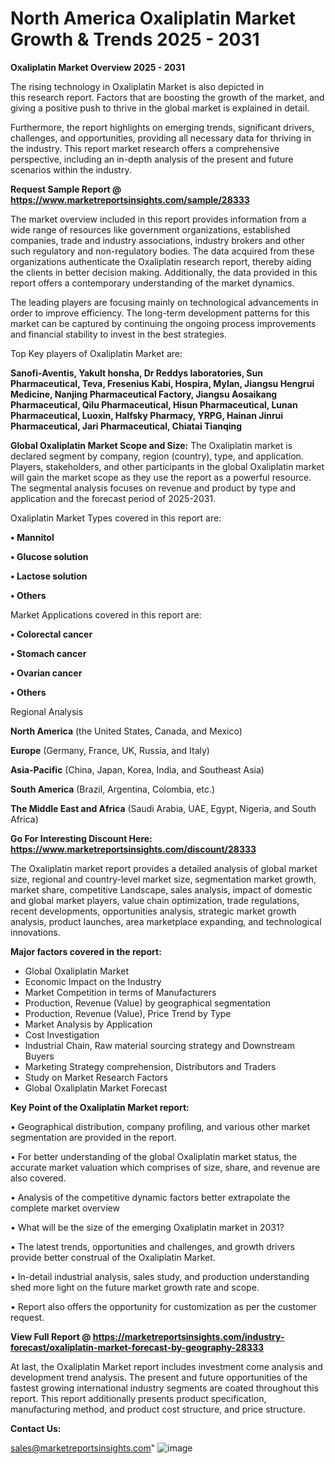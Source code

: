 # North America Oxaliplatin Market Growth & Trends 2025 - 2031

<Strong> Oxaliplatin Market Overview 2025 - 2031</strong>

The rising technology in Oxaliplatin Market is also depicted in this research report. Factors that are boosting the growth of the market, and giving a positive push to thrive in the global market is explained in detail.

Furthermore, the report highlights on emerging trends, significant drivers, challenges, and opportunities, providing all necessary data for thriving in the industry. This report market research offers a comprehensive perspective, including an in-depth analysis of the present and future scenarios within the industry.

<strong>Request Sample Report @ <a href=https://www.marketreportsinsights.com/sample/28333>https://www.marketreportsinsights.com/sample/28333</a></strong>

The market overview included in this report provides information from a wide range of resources like government organizations, established companies, trade and industry associations, industry brokers and other such regulatory and non-regulatory bodies. The data acquired from these organizations authenticate the Oxaliplatin research report, thereby aiding the clients in better decision making. Additionally, the data provided in this report offers a contemporary understanding of the market dynamics.

The leading players are focusing mainly on technological advancements in order to improve efficiency. The long-term development patterns for this market can be captured by continuing the ongoing process improvements and financial stability to invest in the best strategies.

Top Key players of Oxaliplatin Market are:

<strong>Sanofi-Aventis, Yakult honsha, Dr Reddys laboratories, Sun Pharmaceutical, Teva, Fresenius Kabi, Hospira, Mylan, Jiangsu Hengrui Medicine, Nanjing Pharmaceutical Factory, Jiangsu Aosaikang Pharmaceutical, Qilu Pharmaceutical, Hisun Pharmaceutical, Lunan Pharmaceutical, Luoxin, Halfsky Pharmacy, YRPG, Hainan Jinrui Pharmaceutical, Jari Pharmaceutical, Chiatai Tianqing</strong>

<strong><b>Global Oxaliplatin Market Scope and Size:</b></strong>
The Oxaliplatin market is declared segment by company, region (country), type, and application. Players, stakeholders, and other participants in the global Oxaliplatin market will gain the market scope as they use the report as a powerful resource. The segmental analysis focuses on revenue and product by type and application and the forecast period of 2025-2031.

Oxaliplatin Market Types covered in this report are:

<strong>• Mannitol

• Glucose solution

• Lactose solution

• Others</strong>

Market Applications covered in this report are:

<strong>• Colorectal cancer

• Stomach cancer

• Ovarian cancer

• Others</strong> 

Regional Analysis

<strong>North America</strong> (the United States, Canada, and Mexico)

<strong>Europe</strong> (Germany, France, UK, Russia, and Italy)

<strong>Asia-Pacific</strong> (China, Japan, Korea, India, and Southeast Asia)

<strong>South America</strong> (Brazil, Argentina, Colombia, etc.)

<strong>The Middle East and Africa</strong> (Saudi Arabia, UAE, Egypt, Nigeria, and South Africa)

<strong>Go For Interesting Discount Here: <a href=https://www.marketreportsinsights.com/discount/28333>https://www.marketreportsinsights.com/discount/28333</a></strong>

The Oxaliplatin market report provides a detailed analysis of global market size, regional and country-level market size, segmentation market growth, market share, competitive Landscape, sales analysis, impact of domestic and global market players, value chain optimization, trade regulations, recent developments, opportunities analysis, strategic market growth analysis, product launches, area marketplace expanding, and technological innovations.

<strong><b>Major factors covered in the report:</b></strong>
<ul>
  <li>Global Oxaliplatin Market </li>
  <li>Economic Impact on the Industry</li>
  <li>Market Competition in terms of Manufacturers</li>
  <li>Production, Revenue (Value) by geographical segmentation</li>
  <li>Production, Revenue (Value), Price Trend by Type</li>
  <li>Market Analysis by Application</li>
  <li>Cost Investigation</li>
  <li>Industrial Chain, Raw material sourcing strategy and Downstream Buyers</li>
  <li>Marketing Strategy comprehension, Distributors and Traders</li>
  <li>Study on Market Research Factors</li>
  <li>Global Oxaliplatin Market Forecast</li>
</ul>

<strong><b>Key Point of the Oxaliplatin Market report:</b></strong>

• Geographical distribution, company profiling, and various other market segmentation are provided in the report.

• For better understanding of the global Oxaliplatin market status, the accurate market valuation which comprises of size, share, and revenue are also covered.

• Analysis of the competitive dynamic factors better extrapolate the complete market overview

• What will be the size of the emerging Oxaliplatin market in 2031?

• The latest trends, opportunities and challenges, and growth drivers provide better construal of the Oxaliplatin Market.

• In-detail industrial analysis, sales study, and production understanding shed more light on the future market growth rate and scope.

• Report also offers the opportunity for customization as per the customer request.

<strong><b>View Full Report @ <a href=https://marketreportsinsights.com/industry-forecast/oxaliplatin-market-forecast-by-geography-28333>https://marketreportsinsights.com/industry-forecast/oxaliplatin-market-forecast-by-geography-28333</a></b></strong>


At last, the Oxaliplatin Market report includes investment come analysis and development trend analysis. The present and future opportunities of the fastest growing international industry segments are coated throughout this report. This report additionally presents product specification, manufacturing method, and product cost structure, and price structure.

<strong>Contact Us:</strong>

sales@marketreportsinsights.com"
![image](https://github.com/user-attachments/assets/b4cc84d1-00a5-4645-a6cb-db835fb5c264)
